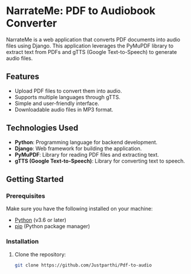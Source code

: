 # NarrateMe: PDF to Audiobook Converter

NarrateMe is a web application that converts PDF documents into audio files using Django. This application leverages the PyMuPDF library to extract text from PDFs and gTTS (Google Text-to-Speech) to generate audio files.

## Features

- Upload PDF files to convert them into audio.
- Supports multiple languages through gTTS.
- Simple and user-friendly interface.
- Downloadable audio files in MP3 format.

## Technologies Used

- **Python**: Programming language for backend development.
- **Django**: Web framework for building the application.
- **PyMuPDF**: Library for reading PDF files and extracting text.
- **gTTS (Google Text-to-Speech)**: Library for converting text to speech.

## Getting Started

### Prerequisites

Make sure you have the following installed on your machine:

- [Python](https://www.python.org/downloads/) (v3.6 or later)
- [pip](https://pip.pypa.io/en/stable/) (Python package manager)

### Installation

1. Clone the repository:

   ```bash
   git clone https://github.com/Justparthi/Pdf-to-audio
